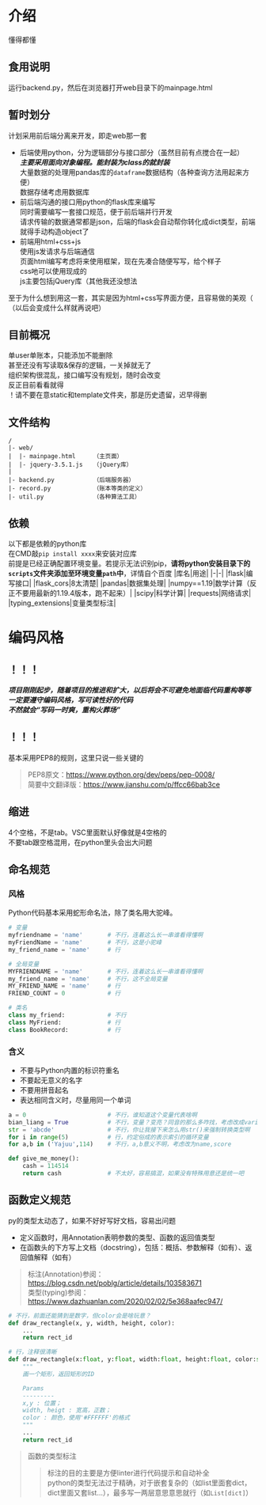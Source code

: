 # 介绍
懂得都懂

## 食用说明
运行backend.py，然后在浏览器打开web目录下的mainpage.html

## 暂时划分
计划采用前后端分离来开发，即走web那一套  
- 后端使用python，分为逻辑部分与接口部分（虽然目前有点搅合在一起）     
  ***主要采用面向对象编程。能封装为class的就封装***     
  大量数据的处理用pandas库的`dataframe`数据结构（各种查询方法用起来方便）     
  数据存储考虑用数据库       
- 前后端沟通的接口用python的flask库来编写      
  同时需要编写一套接口规范，便于前后端并行开发     
  请求传输的数据通常都是json，后端的flask会自动帮你转化成dict类型，前端就得手动构造object了     
- 前端用html+css+js       
  使用js发请求与后端通信       
  页面html编写考虑将来使用框架，现在先凑合随便写写，给个样子      
  css吔可以使用现成的     
  js主要包括jQuery库（其他我还没想法       

至于为什么想到用这一套，其实是因为html+css写界面方便，且容易做的美观（     
（以后会变成什么样就再说吧）

## 目前概况
单user单账本，只能添加不能删除     
甚至还没有写读取&保存的逻辑，一关掉就无了      
组织架构很混乱，接口编写没有规划，随时会改变     
反正目前看看就得     
！请不要在意static和template文件夹，那是历史遗留，迟早得删

## 文件结构
```
/
|- web/
|  |- mainpage.html     （主页面）
|  |- jquery-3.5.1.js   （jQuery库）
| 
|- backend.py           （后端服务器）
|- record.py            （账本等类的定义）
|- util.py              （各种算法工具）
```

## 依赖
以下都是依赖的python库     
在CMD敲`pip install xxxx`来安装对应库      
前提是已经正确配置环境变量。若提示无法识别pip，**请将python安装目录下的`scripts`文件夹添加至环境变量`path`中**，详情自个百度
|库名|用途|
|-|-|
|flask|编写接口|
|flask_cors|8太清楚|
|pandas|数据集处理|
|numpy==1.19|数学计算（反正不要用最新的1.19.4版本，跑不起来）|
|scipy|科学计算|
|requests|网络请求|
|typing_extensions|变量类型标注|


# 编码风格
## ！！！
***项目刚刚起步，随着项目的推进和扩大，以后将会不可避免地面临代码重构等等    
一定要遵守编码风格，写可读性好的代码     
不然就会“写码一时爽，重构火葬场”***    
## ！！！

基本采用PEP8的规则，这里只说一些关键的     
>PEP8原文：https://www.python.org/dev/peps/pep-0008/      
>简要中文翻译版：https://www.jianshu.com/p/ffcc66bab3ce      
## 缩进
4个空格，不是tab。VSC里面默认好像就是4空格的    
不要tab跟空格混用，在python里头会出大问题

## 命名规范
### 风格
Python代码基本采用蛇形命名法，除了类名用大驼峰。
~~~python
# 变量
myfriendname = 'name'       # 不行，连着这么长一串谁看得懂啊
myFriendName = 'name'       # 不行，这是小驼峰
my_friend_name = 'name'     # 行

# 全局变量
MYFRIENDNAME = 'name'       # 不行，连着这么长一串谁看得懂啊
my_friend_name = 'name'     # 不行，这不全局变量
MY_FRIEND_NAME = 'name'     # 行
FRIEND_COUNT = 0            # 行

# 类名
class my_friend:            # 不行
class MyFriend:             # 行
class BookRecord:           # 行
~~~

### 含义
- 不要与Python内置的标识符重名
- 不要起无意义的名字
- 不要用拼音起名
- 表达相同含义时，尽量用同一个单词
~~~python
a = 0                       # 不行，谁知道这个变量代表啥啊
bian_liang = True           # 不行，变量？变亮？同音的那么多咋找，考虑改成variable
str = 'abcde'               # 不行，你让我接下来怎么用str()来强制转换类型啊
for i in range(5)           # 行，约定俗成的表示索引的循环变量
for a,b in ('Yajuu',114)    # 不行，a,b意义不明，考虑改为name,score

def give_me_money():
    cash = 114514
    return cash             # 不太好，容易搞混，如果没有特殊用意还是统一吧
~~~

## 函数定义规范
py的类型太动态了，如果不好好写好文档，容易出问题
- 定义函数时，用Annotation表明参数的类型、函数的返回值类型
- 在函数头的下方写上文档（docstring），包括：概括、参数解释（如有）、返回值解释（如有）

>标注(Annotation)参阅：https://blog.csdn.net/poblg/article/details/103583671   
>类型(typing)参阅：https://www.dazhuanlan.com/2020/02/02/5e368aafec947/       

~~~python
# 不行，前面还能猜到是数字，但color会是啥玩意？
def draw_rectangle(x, y, width, height, color):
    ...
    return rect_id

# 行，注释很清晰
def draw_rectangle(x:float, y:float, width:float, height:float, color:str) -> int:
    """
    画一个矩形，返回矩形的ID

    Params
    ---------
    x,y : 位置；
    width, heigt : 宽高，正数；
    color : 颜色，使用'#FFFFFF'的格式
    """
    ...
    return rect_id
~~~
>函数的类型标注
>>标注的目的主要是方便linter进行代码提示和自动补全    
>>python的类型无法过于精确，对于嵌套复杂的（如list里面套dict，dict里面又套list...），最多写一两层意思意思就行（如`List[dict]`）     

>>
>    

